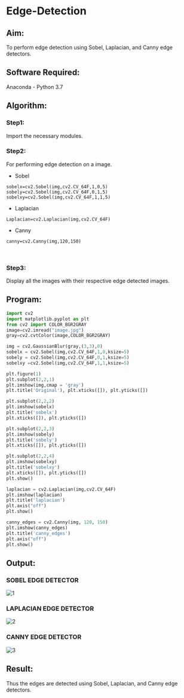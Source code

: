 # Edge-Detection
## Aim:

To perform edge detection using Sobel, Laplacian, and Canny edge detectors.

## Software Required:
Anaconda - Python 3.7

## Algorithm:
### Step1:
Import the necessary modules.
<br>


### Step2:
For performing edge detection on a image.

* Sobel
```
sobelx=cv2.Sobel(img,cv2.CV_64F,1,0,5)
sobely=cv2.Sobel(img,cv2.CV_64F,0,1,5)
sobelxy=cv2.Sobel(img,cv2.CV_64F,1,1,5)
```

* Laplacian
```
Laplacian=cv2.Laplacian(img,cv2.CV_64F)
```

* Canny
```
canny=cv2.Canny(img,120,150)
```
<br>

### Step3:
Display all the images with their respective edge detected images.
<br>
 
## Program:

``` Python
import cv2
import matplotlib.pyplot as plt
from cv2 import COLOR_BGR2GRAY
image=cv2.imread("image.jpg")
gray=cv2.cvtColor(image,COLOR_BGR2GRAY)

img = cv2.GaussianBlur(gray,(3,3),0)
sobelx = cv2.Sobel(img,cv2.CV_64F,1,0,ksize=5)
sobely = cv2.Sobel(img,cv2.CV_64F,0,1,ksize=5)
sobelxy =cv2.Sobel(img,cv2.CV_64F,1,1,ksize=5)

plt.figure(1)
plt.subplot(2,2,1)
plt.imshow(img,cmap = 'gray')
plt.title('Original'), plt.xticks([]), plt.yticks([])

plt.subplot(2,2,2)
plt.imshow(sobelx)
plt.title('sobelx')
plt.xticks([]), plt.yticks([])

plt.subplot(2,2,3)
plt.imshow(sobely)
plt.title('sobely')
plt.xticks([]), plt.yticks([])

plt.subplot(2,2,4)
plt.imshow(sobelxy)
plt.title('sobelxy')
plt.xticks([]), plt.yticks([])
plt.show()

laplacian = cv2.Laplacian(img,cv2.CV_64F)
plt.imshow(laplacian)
plt.title('laplacian')
plt.axis("off")
plt.show()

canny_edges = cv2.Canny(img, 120, 150)
plt.imshow(canny_edges)
plt.title('canny_edges')
plt.axis("off")
plt.show()
```
## Output:
### SOBEL EDGE DETECTOR

![1](https://user-images.githubusercontent.com/75235488/168804447-2d8d4a81-9192-4f3e-a9b0-e1667f736ece.png)



### LAPLACIAN EDGE DETECTOR

![2](https://user-images.githubusercontent.com/75235488/168804466-671b6cee-1dc0-4b6e-bb68-161159478af8.png)



### CANNY EDGE DETECTOR

![3](https://user-images.githubusercontent.com/75235488/168804486-a0d60d9f-2f46-45d6-9cd6-dc556bb54d6d.png)



## Result:
Thus the edges are detected using Sobel, Laplacian, and Canny edge detectors.
